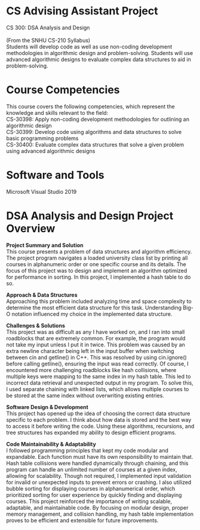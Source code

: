 # CS Advising Assistant Project
CS 300: DSA Analysis and Design
<br/>
<br/>(From the SNHU CS-210 Syllabus)
<br/>Students will develop code as well as use non-coding development methodologies in algorithmic design and problem-solving. Students will use advanced algorithmic designs to evaluate complex data structures to aid in problem-solving.

# Course Competencies
This course covers the following competencies, which represent the knowledge and skills relevant to the field:
<br/>CS-30398: Apply non-coding development methodologies for outlining an algorithmic design
<br/>CS-30399: Develop code using algorithms and data structures to solve basic programming problems
<br/>CS-30400: Evaluate complex data structures that solve a given problem using advanced algorithmic designs

# Software and Tools
Microsoft Visual Studio 2019

# DSA Analysis and Design Project Overview
__Project Summary and Solution__<br/>
This course presents a problem of data structures and algorithm efficiency. The project program navigates a loaded university class list by printing all courses in alphanumeric order or one specific course and its details. The focus of this project was to design and implement an algorithm optimized for performance in sorting. In this project, I implemented a hash table to do so.

__Approach & Data Structures__<br/>
Approaching this problem included analyzing time and space complexity to determine the most efficient data structure for this task. Understanding Big-O notation influenced my choice in the implemented data structure. 

__Challenges & Solutions__<br/>
This project was as difficult as any I have worked on, and I ran into small roadblocks that are extremely common. For example, the program would not take my input unless I put it in twice. This problem was caused by an extra newline character being left in the input buffer when switching between cin and getline() in C++. This was resolved by using cin.ignore() before calling getline(), ensuring the input was read correctly. Of course, I encountered more challenging roadblocks like hash collisions, where multiple keys were mapping to the same index in my hash table. This led to incorrect data retrieval and unexpected output in my program. To solve this, I used separate chaining with linked lists, which allows multiple courses to be stored at the same index without overwriting existing entries.

__Software Design & Development__<br/>
This project has opened up the idea of choosing the correct data structure specific to each problem. I think about how data is stored and the best way to access it before writing the code. Using these algorithms, recursions, and tree structures has expanded my ability to design efficient programs.

__Code Maintainability & Adaptability__<br/>
I followed programming principles that kept my code modular and expandable. Each function must have its own responsibility to maintain that. Hash table collisions were handled dynamically through chaining, and this program can handle an unlimited number of courses at a given index, allowing for scalability. Though not required, I implemented input validation for invalid or unexpected inputs to prevent errors or crashing. I also utilized bubble sorting for displaying courses in alphanumerical order, which prioritized sorting for user experience by quickly finding and displaying courses.
This project reinforced the importance of writing scalable, adaptable, and maintainable code. By focusing on modular design, proper memory management, and collision handling, my hash table implementation proves to be efficient and extensible for future improvements.
